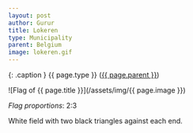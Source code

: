 ```yaml
---
layout: post
author: Gurur
title: Lokeren
type: Municipality
parent: Belgium
image: lokeren.gif
---
```

{: .caption }
{{ page.type }} ([{{ page.parent }}](/2019/03/14/belgium.html))

![Flag of {{ page.title }}](/assets/img/{{ page.image }})

*Flag proportions*: 2:3

White field with two black triangles against each end.